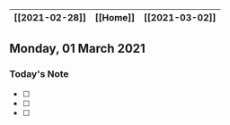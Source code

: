 | [[2021-02-28]] | [[Home]] | [[2021-03-02]] |
| :------------: | :------: | :------------: |

## Monday, 01 March 2021


### Today's Note

- [ ] 
- [ ] 
- [ ] 